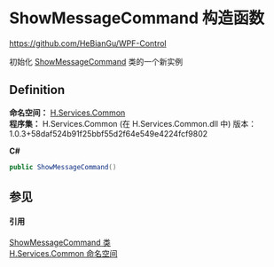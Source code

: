 # ShowMessageCommand 构造函数
https://github.com/HeBianGu/WPF-Control

初始化 <a href="f1cae2ef-0171-384a-7663-49a18bd2bab0">ShowMessageCommand</a> 类的一个新实例



## Definition
**命名空间：** <a href="b9cdd84f-6623-a51a-f53b-465103ced202">H.Services.Common</a>  
**程序集：** H.Services.Common (在 H.Services.Common.dll 中) 版本：1.0.3+58daf524b91f25bbf55d2f64e549e4224fcf9802

**C#**
``` C#
public ShowMessageCommand()
```



## 参见


#### 引用
<a href="f1cae2ef-0171-384a-7663-49a18bd2bab0">ShowMessageCommand 类</a>  
<a href="b9cdd84f-6623-a51a-f53b-465103ced202">H.Services.Common 命名空间</a>  
